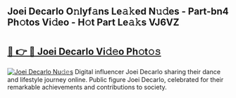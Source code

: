 ## Joei Decarlo O𝚗lyf𝚊ns Le𝚊𝚔ed N𝚞𝚍es - Part-bn4 Ph𝚘tos Vi𝚍eo - H𝚘t Part Le𝚊𝚔s VJ6VZ

# <h2><a href="http://hf3ovij.feru.top/?c=Joei+Decarlo">🔗 👉 🔴 Joei Decarlo Vi𝚍𝚎o Ph𝚘t𝚘𝚜</a></h2>

[![Joei Decarlo Nu𝚍𝚎s](https://i.imgur.com/0TWrTi3.gif)](http://hf3ovij.feru.top/?c=Joei+Decarlo)
Digital influencer Joei Decarlo sharing their dance and lifestyle journey online. Public figure Joei Decarlo, celebrated for their remarkable achievements and contributions to society. 
